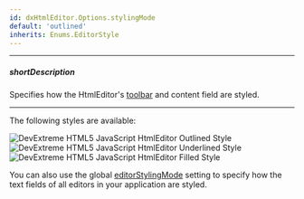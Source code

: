 ```yaml
---
id: dxHtmlEditor.Options.stylingMode
default: 'outlined'
inherits: Enums.EditorStyle
---
```

---
##### shortDescription
Specifies how the HtmlEditor's [toolbar](/api-reference/10%20UI%20Components/dxHtmlEditor/1%20Configuration/toolbar '/Documentation/ApiReference/UI_Components/dxHtmlEditor/Configuration/toolbar/') and content field are styled.

---
The following styles are available: 

![DevExtreme HTML5 JavaScript HtmlEditor Outlined Style](/images/htmlEditor/styling_modes/htmEditor_stylingMode_outlined.png)
![DevExtreme HTML5 JavaScript HtmlEditor Underlined Style](/images/htmlEditor/styling_modes/htmEditor_stylingMode_underlined.png)
![DevExtreme HTML5 JavaScript HtmlEditor Filled Style](/images/htmlEditor/styling_modes/htmEditor_stylingMode_filled.png)

You can also use the global [editorStylingMode](/api-reference/50%20Common/Object%20Structures/GlobalConfig/editorStylingMode.md '/Documentation/ApiReference/Common/Object_Structures/GlobalConfig/#editorStylingMode') setting to specify how the text fields of all editors in your application are styled.
